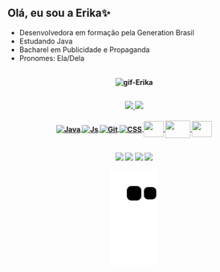 ## Olá, eu sou a Erika✨

-  Desenvolvedora em formação pela Generation Brasil
-  Estudando Java
-  Bacharel em Publicidade e Propaganda
-  Pronomes: Ela/Dela

##
<h4 align="center">
<img align="center" alt="gif-Erika" src="https://cdn.discordapp.com/attachments/850230792348762133/917823574692225094/Debbie_Balboa.gif">

  
##  
 
<h4 align="center">
  <a href="https://github.com/esyamamoto">
  <img height="120em" src="https://github-readme-stats.vercel.app/api?username=esyamamoto&show_icons=true&theme=midnight-purple&include_all_commits=true&count_private=true"/>
  <img height="120em" src="https://github-readme-stats.vercel.app/api/top-langs/?username=esyamamoto&layout=compact&langs_count=7&theme=midnight-purple"/>
 
  
 
 <h4 align="center">
 <img align="center" alt="Java" height="50" width="50" src="https://cdn.jsdelivr.net/gh/devicons/devicon/icons/java/java-original-wordmark.svg"/>
 <img align="center" alt="Js" height="30" width="40" src="https://cdn.jsdelivr.net/gh/devicons/devicon/icons/javascript/javascript-original.svg"/>
 <img align="center" alt="Git" height="40" width="40" src="https://cdn.jsdelivr.net/gh/devicons/devicon/icons/git/git-plain.svg"/>
 <img align="center" alt="CSS" height="40" width="38"src="https://cdn.jsdelivr.net/gh/devicons/devicon/icons/css3/css3-original.svg" />
 <img align="center" alt"angular" height="32" width="40" src="https://cdn.jsdelivr.net/gh/devicons/devicon/icons/angularjs/angularjs-plain.svg"/>
 <img align="center" alt"spring" height="35" width="50" src="https://cdn.jsdelivr.net/gh/devicons/devicon/icons/spring/spring-original.svg"/>
 <img align="center" alt"MySQL" height="32" width="40" src="https://cdn.jsdelivr.net/gh/devicons/devicon/icons/mysql/mysql-original.svg"/>
 

  
  
##
 
 <h4 align="center">
  <a href="https://instagram.com/erika_sayurii" target="_blank"><img src="https://img.shields.io/badge/-Instagram-%23E4405F?style=for-the-badge&logo=instagram&logoColor=white" target="_blank"></a>
  <a href="https://facebook.com/e.sayuri.yama" target="_blank"><img src="https://img.shields.io/badge/Facebook-1877F2?style=for-the-badge&logo=facebook&logoColor=white" target="_blank"></a> 
  <a href = "mailto:erika.s.yamamoto@gmail.com"><img src="https://img.shields.io/badge/-Gmail-%23333?style=for-the-badge&logo=gmail&logoColor=white" target="_blank"></a>
<a href="https://www.linkedin.com/in/erikasyamamoto/" target="_blank"><img src="https://img.shields.io/badge/-LinkedIn-%230077B5?style=for-the-badge&logo=linkedin&logoColor=white" target="_blank"></a>
 
![Snake animation](https://github.com/esyamamoto/esyamamoto/blob/output/github-contribution-grid-snake.svg)
 
   
</div>
